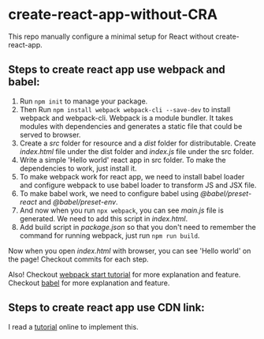 # create-react-app-without-CRA
This repo manually configure a minimal setup for React without create-react-app.

## Steps to create react app use webpack and babel:
1. Run `npm init` to manage your package.
1. Then Run `npm install webpack webpack-cli --save-dev` to install webpack and webpack-cli.
    Webpack is a module bundler. It takes modules with dependencies and generates a static file that could be served to browser.
1. Create a *src* folder for resource and a *dist* folder for distributable. Create *index.html* file under the dist folder and *index.js* file under the src folder.
1. Write a simple 'Hello world' react app in src folder. To make the dependencies to work, just install it.
1. To make webpack work for react app, we need to install babel loader and configure webpack to use babel loader to transform JS and JSX file.
1. To make babel work, we need to configure babel using *@babel/preset-react* and *@babel/preset-env*.
1. And now when you run `npx webpack`, you can see *main.js* file is generated. We need to add this script in *index.html*.
1. Add build script in *package.json* so that you don't need to remember the command for running webpack, just run `npm run build`.

Now when you open *index.html* with browser, you can see 'Hello world' on the page! Checkout commits for each step.

Also! Checkout [webpack start tutorial](https://webpack.js.org/guides/getting-started/) for more explanation and feature.
Checkout [babel](https://babeljs.io/docs/en/babel-preset-react) for more explanation and feature.

## Steps to create react app use CDN link:
I read a [tutorial](https://www.pluralsight.com/guides/using-react-router-with-cdn-links) online to implement this.
